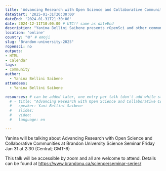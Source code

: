 ```yaml
---
title: 'Advancing Research with Open Science and Collaborative Communities'
dateStart: '2025-01-31T20:30:00'
dateEnd: '2024-01-31T21:30:00'
date: 2024-12-11T10:00:00 # UTC!! same as dateEnd
description: "Yanina Bellini Saibene presents rOpenSci and other community of practice related to science and research"
location: 'online'
country: "🌐" # emoji
slug: "Brandon-university-2025"
ropensci: no
outputs: 
- HTML
- Calendar 
tags: 
- community
author:
  - Yanina Bellini Saibene
attendees:
  - Yanina Bellini Saibene

resources: # can be added later, one entry per talk (don't add while still empty, add once there are resources)
  # - title: "Advancing Research with Open Science and Collaborative Communities"
  #   speaker: Yani Bellini Saibene
  #   slides: 
  #   video: 
  #   language: en

---
```


Yanina will be talking about Advancing Research with Open Science and Collaborative Communities at Brandon University Science Seminar Friday Jan 31 at 2:30 (Central; GMT-6)

This talk will be accessible by zoom and all are welcome to attend. Details can be found at https://www.brandonu.ca/science/seminar-series/
